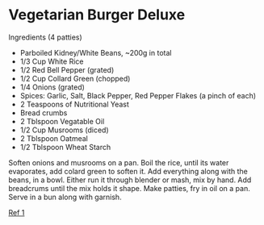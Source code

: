 # Vegetarian Burger Deluxe

Ingredients (4 patties)

* Parboiled Kidney/White Beans, ~200g in total
* 1/3 Cup White Rice 
* 1/2 Red Bell Pepper (grated)
* 1/2 Cup Collard Green (chopped)
* 1/4 Onions (grated)
* Spices: Garlic, Salt, Black Pepper, Red Pepper Flakes (a pinch of each)
* 2 Teaspoons of Nutritional Yeast 
* Bread crumbs
* 2 Tblspoon Vegatable Oil
* 1/2 Cup Musrooms (diced)
* 2 Tblspoon Oatmeal
* 1/2 Tblspoon Wheat Starch

Soften onions and musrooms on a pan. Boil the rice, until its water
evaporates, add colard green to soften it. Add everything along with
the beans, in a bowl. Either run it through blender or mash, mix by
hand. Add breadcrums until the mix holds it shape. Make patties, fry
in oil on a pan. Serve in a bun along with garnish.

[Ref 1](veg-burger.md)


